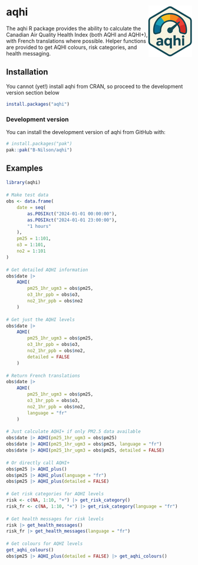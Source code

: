 # aqhi <img src="man/figures/logo.svg" align="right" height="139" alt="" />

<!-- badges: start -->

<!-- badges: end -->

The aqhi R package provides the ability to calculate the Canadian Air Quality Health Index (both AQHI and AQHI+), with French translations where possible. Helper functions are provided to get AQHI colours, risk categories, and health messaging.

## Installation

You cannot (yet!) install aqhi from CRAN, so proceed to the development version section below

``` r
install.packages("aqhi")
```

### Development version 

You can install the development version of aqhi from GitHub with:

``` r
# install.packages("pak")
pak::pak("B-Nilson/aqhi")
```

## Examples

``` r
library(aqhi)

# Make test data
obs <- data.frame(
    date = seq(
        as.POSIXct("2024-01-01 00:00:00"),
        as.POSIXct("2024-01-01 23:00:00"),
        "1 hours"
    ),
    pm25 = 1:101,
    o3 = 1:101,
    no2 = 1:101
)

# Get detailed AQHI information
obs$date |> 
    AQHI(
        pm25_1hr_ugm3 = obs$pm25,
        o3_1hr_ppb = obs$o3,
        no2_1hr_ppb = obs$no2
    )
    
# Get just the AQHI levels
obs$date |> 
    AQHI(
        pm25_1hr_ugm3 = obs$pm25,
        o3_1hr_ppb = obs$o3,
        no2_1hr_ppb = obs$no2,
        detailed = FALSE
    )

# Return French translations
obs$date |> 
    AQHI(
        pm25_1hr_ugm3 = obs$pm25,
        o3_1hr_ppb = obs$o3,
        no2_1hr_ppb = obs$no2,
        language = "fr"
    )

# Just calculate AQHI+ if only PM2.5 data available
obs$date |> AQHI(pm25_1hr_ugm3 = obs$pm25)
obs$date |> AQHI(pm25_1hr_ugm3 = obs$pm25, language = "fr")
obs$date |> AQHI(pm25_1hr_ugm3 = obs$pm25, detailed = FALSE)

# Or directly call AQHI+
obs$pm25 |> AQHI_plus()
obs$pm25 |> AQHI_plus(language = "fr")
obs$pm25 |> AQHI_plus(detailed = FALSE)

# Get risk categories for AQHI levels
risk <- c(NA, 1:10, "+") |> get_risk_category()
risk_fr <- c(NA, 1:10, "+") |> get_risk_category(language = "fr")

# Get health messages for risk levels
risk |> get_health_messages()
risk_fr |> get_health_messages(language = "fr")

# Get colours for AQHI levels
get_aqhi_colours()
obs$pm25 |> AQHI_plus(detailed = FALSE) |> get_aqhi_colours()

```
